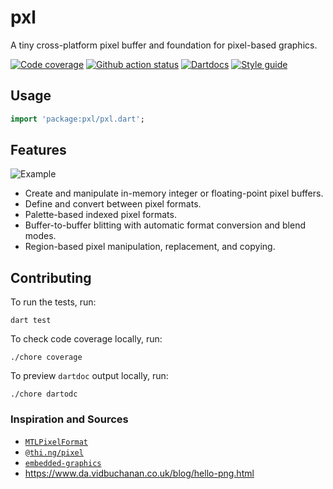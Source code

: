 # pxl

A tiny cross-platform pixel buffer and foundation for pixel-based graphics.

<!--
[![Mirage on pub.dev][pub_img]][pub_url]
-->
[![Code coverage][cov_img]][cov_url]
[![Github action status][gha_img]][gha_url]
[![Dartdocs][doc_img]][doc_url]
[![Style guide][sty_img]][sty_url]

<!--
[pub_url]: https://pub.dartlang.org/packages/chaos
[pub_img]: https://img.shields.io/pub/v/pxl.svg
-->
[gha_url]: https://github.com/matanlurey/pxl.dart/actions
[gha_img]: https://github.com/matanlurey/pxl.dart/actions/workflows/check.yaml/badge.svg
[cov_url]: https://coveralls.io/github/matanlurey/pxl.dart?branch=main
[cov_img]: https://coveralls.io/repos/github/matanlurey/pxl.dart/badge.svg?branch=main
[doc_url]: https://matanlurey.github.io/pxl.dart/
<!--
[doc_url]: https://www.dartdocs.org/documentation/pxl/latest
-->
[doc_img]: https://img.shields.io/badge/Documentation-latest-blue.svg
[sty_url]: https://pub.dev/packages/oath
[sty_img]: https://img.shields.io/badge/style-oath-9cf.svg

## Usage

```dart
import 'package:pxl/pxl.dart';
```

## Features

![Example](https://github.com/user-attachments/assets/91c33e94-707e-40e0-a420-cd51ac74dbed)

- Create and manipulate in-memory integer or floating-point pixel buffers.
- Define and convert between pixel formats.
- Palette-based indexed pixel formats.
- Buffer-to-buffer blitting with automatic format conversion and blend modes.
- Region-based pixel manipulation, replacement, and copying.

## Contributing

To run the tests, run:

```shell
dart test
```

To check code coverage locally, run:

```shell
./chore coverage
```

To preview `dartdoc` output locally, run:

```shell
./chore dartodc
```

### Inspiration and Sources

- [`MTLPixelFormat`](https://developer.apple.com/documentation/metal/mtlpixelformat)
- [`@thi.ng/pixel`](https://github.com/thi-ng/umbrella/tree/main/packages/pixel)
- [`embedded-graphics`](https://crates.io/crates/embedded-graphics)
- <https://www.da.vidbuchanan.co.uk/blog/hello-png.html>

